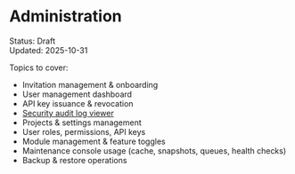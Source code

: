 # Administration

Status: Draft  
Updated: 2025-10-31

Topics to cover:
- Invitation management & onboarding
- User management dashboard
- API key issuance & revocation
- [Security audit log viewer](audit-log.md)
- Projects & settings management
- User roles, permissions, API keys
- Module management & feature toggles
- Maintenance console usage (cache, snapshots, queues, health checks)
- Backup & restore operations
